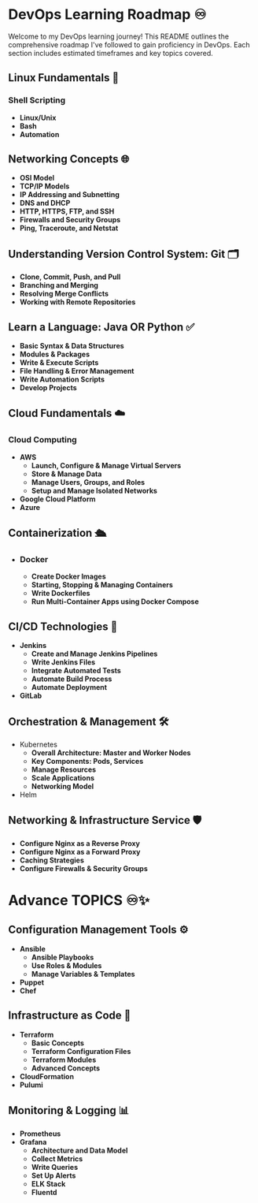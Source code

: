 # DevOps Learning Roadmap ♾️

Welcome to my DevOps learning journey! This README outlines the comprehensive roadmap I've followed to gain proficiency in DevOps. Each section includes estimated timeframes and key topics covered.

## Linux Fundamentals 🐧
### Shell Scripting
- **Linux/Unix**
- **Bash**
- **Automation**

## Networking Concepts 🌐
- **OSI Model**
- **TCP/IP Models**
- **IP Addressing and Subnetting**
- **DNS and DHCP**
- **HTTP, HTTPS, FTP, and SSH**
- **Firewalls and Security Groups**
- **Ping, Traceroute, and Netstat**

## Understanding Version Control System: Git 🗂️
- **Clone, Commit, Push, and Pull**
- **Branching and Merging**
- **Resolving Merge Conflicts**
- **Working with Remote Repositories**

## Learn a Language: Java OR Python ✅
- **Basic Syntax & Data Structures**
- **Modules & Packages**
- **Write & Execute Scripts**
- **File Handling & Error Management**
- **Write Automation Scripts**
- **Develop Projects**

## Cloud Fundamentals ☁️
### Cloud Computing
- **AWS**
    - **Launch, Configure & Manage Virtual Servers**
    - **Store & Manage Data**
    - **Manage Users, Groups, and Roles**
    - **Setup and Manage Isolated Networks**
- **Google Cloud Platform**
- **Azure**

## Containerization 🛳️
- ### Docker
    - **Create Docker Images**
    - **Starting, Stopping & Managing Containers**
    - **Write Dockerfiles**
    - **Run Multi-Container Apps using Docker Compose**

## CI/CD Technologies 🚧
- **Jenkins**
    - **Create and Manage Jenkins Pipelines**
    - **Write Jenkins Files**
    - **Integrate Automated Tests**
    - **Automate Build Process**
    - **Automate Deployment**
- **GitLab**

## Orchestration & Management 🛠️
- Kubernetes
    - **Overall Architecture: Master and Worker Nodes**
    - **Key Components: Pods, Services**
    - **Manage Resources**
    - **Scale Applications**
    - **Networking Model**
- Helm

## Networking & Infrastructure Service 🛡️
- **Configure Nginx as a Reverse Proxy**
- **Configure Nginx as a Forward Proxy**
- **Caching Strategies**
- **Configure Firewalls & Security Groups**

# Advance TOPICS ♾️✨

## Configuration Management Tools ⚙️
- **Ansible**
    - **Ansible Playbooks**
    - **Use Roles & Modules**
    - **Manage Variables & Templates**
- **Puppet**
- **Chef**

## Infrastructure as Code 📜
- **Terraform**
    - **Basic Concepts**
    - **Terraform Configuration Files**
    - **Terraform Modules**
    - **Advanced Concepts**
- **CloudFormation**
- **Pulumi**

## Monitoring & Logging 📊
- **Prometheus**
- **Grafana**
    - **Architecture and Data Model**
    - **Collect Metrics**
    - **Write Queries**
    - **Set Up Alerts**
    - **ELK Stack**    
    - **Fluentd**

